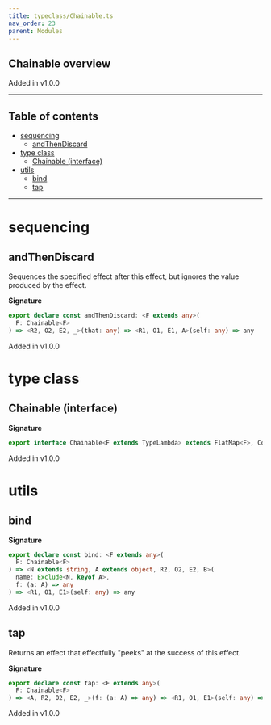 ```yaml
---
title: typeclass/Chainable.ts
nav_order: 23
parent: Modules
---
```


## Chainable overview

Added in v1.0.0

---

<h2 class="text-delta">Table of contents</h2>

- [sequencing](#sequencing)
  - [andThenDiscard](#andthendiscard)
- [type class](#type-class)
  - [Chainable (interface)](#chainable-interface)
- [utils](#utils)
  - [bind](#bind)
  - [tap](#tap)

---

# sequencing

## andThenDiscard

Sequences the specified effect after this effect, but ignores the value
produced by the effect.

**Signature**

```ts
export declare const andThenDiscard: <F extends any>(
  F: Chainable<F>
) => <R2, O2, E2, _>(that: any) => <R1, O1, E1, A>(self: any) => any
```

Added in v1.0.0

# type class

## Chainable (interface)

**Signature**

```ts
export interface Chainable<F extends TypeLambda> extends FlatMap<F>, Covariant<F> {}
```

Added in v1.0.0

# utils

## bind

**Signature**

```ts
export declare const bind: <F extends any>(
  F: Chainable<F>
) => <N extends string, A extends object, R2, O2, E2, B>(
  name: Exclude<N, keyof A>,
  f: (a: A) => any
) => <R1, O1, E1>(self: any) => any
```

Added in v1.0.0

## tap

Returns an effect that effectfully "peeks" at the success of this effect.

**Signature**

```ts
export declare const tap: <F extends any>(
  F: Chainable<F>
) => <A, R2, O2, E2, _>(f: (a: A) => any) => <R1, O1, E1>(self: any) => any
```

Added in v1.0.0
